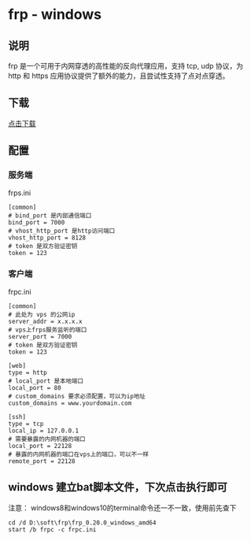 # frp - windows

## 说明
frp 是一个可用于内网穿透的高性能的反向代理应用，支持 tcp, udp 协议，为 http 和 https 应用协议提供了额外的能力，且尝试性支持了点对点穿透。

## 下载
[点击下载](https://github.com/fatedier/frp/releases)

## 配置

### 服务端

frps.ini
```
[common]
# bind_port 是内部通信端口
bind_port = 7000
# vhost_http_port 是http访问端口
vhost_http_port = 8128
# token 是双方验证密钥
token = 123
```

### 客户端
frpc.ini
```
[common]
# 此处为 vps 的公网ip
server_addr = x.x.x.x
# vps上frps服务监听的端口
server_port = 7000
# token 是双方验证密钥
token = 123

[web]
type = http
# local_port 是本地端口
local_port = 80
# custom_domains 要求必须配置，可以为ip地址
custom_domains = www.yourdomain.com

[ssh]
type = tcp
local_ip = 127.0.0.1 
# 需要暴露的内网机器的端口
local_port = 22128  
# 暴露的内网机器的端口在vps上的端口，可以不一样
remote_port = 22128 

```

## windows 建立bat脚本文件，下次点击执行即可
注意： windows8和windows10的terminal命令还一不一致，使用前先查下

```
cd /d D:\soft\frp\frp_0.20.0_windows_amd64
start /b frpc -c frpc.ini
```
